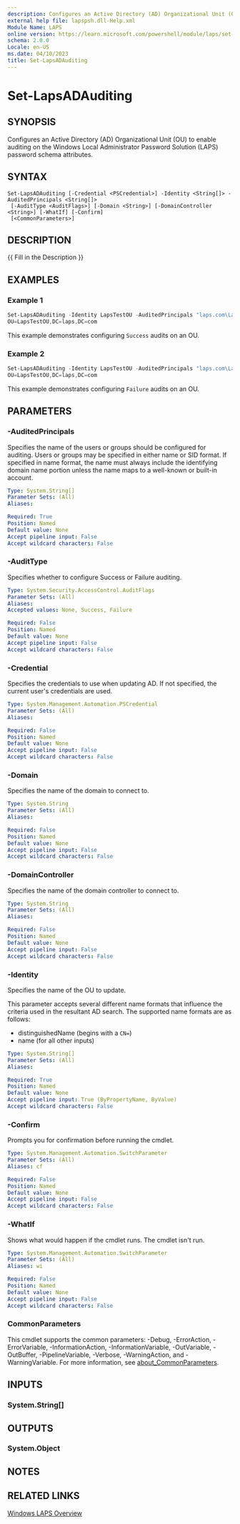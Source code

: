 ```yaml
---
description: Configures an Active Directory (AD) Organizational Unit (OU) to enable auditing on the Windows Local Administrator Password Solution (LAPS) password schema attributes.
external help file: lapspsh.dll-Help.xml
Module Name: LAPS
online version: https://learn.microsoft.com/powershell/module/laps/set-lapsadauditing?view=windowsserver2019-ps&wt.mc_id=ps-gethelp
schema: 2.0.0
Locale: en-US
ms.date: 04/10/2023
title: Set-LapsADAuditing
---
```


# Set-LapsADAuditing

## SYNOPSIS
Configures an Active Directory (AD) Organizational Unit (OU) to enable auditing on the Windows Local
Administrator Password Solution (LAPS) password schema attributes.

## SYNTAX

```
Set-LapsADAuditing [-Credential <PSCredential>] -Identity <String[]> -AuditedPrincipals <String[]>
 [-AuditType <AuditFlags>] [-Domain <String>] [-DomainController <String>] [-WhatIf] [-Confirm]
 [<CommonParameters>]
```

## DESCRIPTION
{{ Fill in the Description }}

## EXAMPLES

### Example 1

```powershell
Set-LapsADAuditing -Identity LapsTestOU -AuditedPrincipals "laps.com\LapsAdmin" -AuditType Success
OU=LapsTestOU,DC=laps,DC=com
```

This example demonstrates configuring `Success` audits on an OU.

### Example 2

```powershell
Set-LapsADAuditing -Identity LapsTestOU -AuditedPrincipals "laps.com\LapsAdminsGroup" -AuditType Failure
OU=LapsTestOU,DC=laps,DC=com
```

This example demonstrates configuring `Failure` audits on an OU.

## PARAMETERS

### -AuditedPrincipals

Specifies the name of the users or groups should be configured for auditing. Users or groups may be
specified in either name or SID format. If specified in name format, the name must always include
the identifying domain name portion unless the name maps to a well-known or built-in account.

```yaml
Type: System.String[]
Parameter Sets: (All)
Aliases:

Required: True
Position: Named
Default value: None
Accept pipeline input: False
Accept wildcard characters: False
```

### -AuditType

Specifies whether to configure Success or Failure auditing.

```yaml
Type: System.Security.AccessControl.AuditFlags
Parameter Sets: (All)
Aliases:
Accepted values: None, Success, Failure

Required: False
Position: Named
Default value: None
Accept pipeline input: False
Accept wildcard characters: False
```

### -Credential

Specifies the credentials to use when updating AD. If not specified, the current user's credentials
are used.

```yaml
Type: System.Management.Automation.PSCredential
Parameter Sets: (All)
Aliases:

Required: False
Position: Named
Default value: None
Accept pipeline input: False
Accept wildcard characters: False
```

### -Domain

Specifies the name of the domain to connect to.

```yaml
Type: System.String
Parameter Sets: (All)
Aliases:

Required: False
Position: Named
Default value: None
Accept pipeline input: False
Accept wildcard characters: False
```

### -DomainController

Specifies the name of the domain controller to connect to.

```yaml
Type: System.String
Parameter Sets: (All)
Aliases:

Required: False
Position: Named
Default value: None
Accept pipeline input: False
Accept wildcard characters: False
```

### -Identity

Specifies the name of the OU to update.

This parameter accepts several different name formats that influence the criteria used in the
resultant AD search. The supported name formats are as follows:

- distinguishedName (begins with a `CN=`)
- name (for all other inputs)

```yaml
Type: System.String[]
Parameter Sets: (All)
Aliases:

Required: True
Position: Named
Default value: None
Accept pipeline input: True (ByPropertyName, ByValue)
Accept wildcard characters: False
```

### -Confirm

Prompts you for confirmation before running the cmdlet.

```yaml
Type: System.Management.Automation.SwitchParameter
Parameter Sets: (All)
Aliases: cf

Required: False
Position: Named
Default value: None
Accept pipeline input: False
Accept wildcard characters: False
```

### -WhatIf

Shows what would happen if the cmdlet runs. The cmdlet isn't run.

```yaml
Type: System.Management.Automation.SwitchParameter
Parameter Sets: (All)
Aliases: wi

Required: False
Position: Named
Default value: None
Accept pipeline input: False
Accept wildcard characters: False
```

### CommonParameters

This cmdlet supports the common parameters: -Debug, -ErrorAction, -ErrorVariable,
-InformationAction, -InformationVariable, -OutVariable, -OutBuffer, -PipelineVariable, -Verbose,
-WarningAction, and -WarningVariable. For more information, see
[about_CommonParameters](http://go.microsoft.com/fwlink/?LinkID=113216).

## INPUTS

### System.String[]

## OUTPUTS

### System.Object

## NOTES

## RELATED LINKS

[Windows LAPS Overview](https://go.microsoft.com/fwlink/?linkid=2233901)
